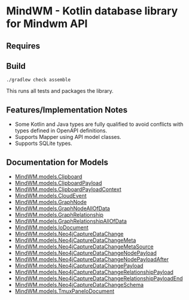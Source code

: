 # MindWM - Kotlin database library for Mindwm API

## Requires


## Build

```
./gradlew check assemble
```

This runs all tests and packages the library.

## Features/Implementation Notes

* Some Kotlin and Java types are fully qualified to avoid conflicts with types defined in OpenAPI definitions.
* Supports Mapper using API model classes.
* Supports SQLite types.

<a id="documentation-for-models"></a>
## Documentation for Models

 - [MindWM.models.Clipboard](docs/Clipboard.md)
 - [MindWM.models.ClipboardPayload](docs/ClipboardPayload.md)
 - [MindWM.models.ClipboardPayloadContext](docs/ClipboardPayloadContext.md)
 - [MindWM.models.CloudEvent](docs/CloudEvent.md)
 - [MindWM.models.GraphNode](docs/GraphNode.md)
 - [MindWM.models.GraphNodeAllOfData](docs/GraphNodeAllOfData.md)
 - [MindWM.models.GraphRelationship](docs/GraphRelationship.md)
 - [MindWM.models.GraphRelationshipAllOfData](docs/GraphRelationshipAllOfData.md)
 - [MindWM.models.IoDocument](docs/IoDocument.md)
 - [MindWM.models.Neo4jCaptureDataChange](docs/Neo4jCaptureDataChange.md)
 - [MindWM.models.Neo4jCaptureDataChangeMeta](docs/Neo4jCaptureDataChangeMeta.md)
 - [MindWM.models.Neo4jCaptureDataChangeMetaSource](docs/Neo4jCaptureDataChangeMetaSource.md)
 - [MindWM.models.Neo4jCaptureDataChangeNodePayload](docs/Neo4jCaptureDataChangeNodePayload.md)
 - [MindWM.models.Neo4jCaptureDataChangeNodePayloadAfter](docs/Neo4jCaptureDataChangeNodePayloadAfter.md)
 - [MindWM.models.Neo4jCaptureDataChangePayload](docs/Neo4jCaptureDataChangePayload.md)
 - [MindWM.models.Neo4jCaptureDataChangeRelationshipPayload](docs/Neo4jCaptureDataChangeRelationshipPayload.md)
 - [MindWM.models.Neo4jCaptureDataChangeRelationshipPayloadEnd](docs/Neo4jCaptureDataChangeRelationshipPayloadEnd.md)
 - [MindWM.models.Neo4jCaptureDataChangeSchema](docs/Neo4jCaptureDataChangeSchema.md)
 - [MindWM.models.TmuxPaneIoDocument](docs/TmuxPaneIoDocument.md)

